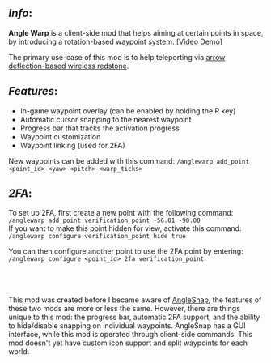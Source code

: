 ## *Info*:

**Angle Warp** is a client-side mod that helps aiming at certain points in space, by introducing a rotation-based waypoint system. [[Video Demo](https://www.youtube.com/watch?v=TOV1VCN-nPs)]

The primary use-case of this mod is to help teleporting via [arrow deflection-based wireless redstone](https://www.youtube.com/watch?v=FnUE-ZaALLw).

## *Features*:
* In-game waypoint overlay (can be enabled by holding the R key)
* Automatic cursor snapping to the nearest waypoint
* Progress bar that tracks the activation progress
* Waypoint customization
* Waypoint linking (used for 2FA)


New waypoints can be added with this command:
```/anglewarp add_point <point_id> <yaw> <pitch> <warp_ticks>```<br>


## *2FA*:
To set up 2FA, first create a new point with the following command: ```/anglewarp add_point verification_point -56.01 -90.00```<br>
If you want to make this point hidden for view, activate this command: ```/anglewarp configure verification_point hide true```

You can then configure another point to use the 2FA point by entering:
```/anglewarp configure <point_id> 2fa verification_point```

<br><br><br>
This mod was created before I became aware of [AngleSnap](https://github.com/KingContaria/anglesnap), the features of these two mods are more or less the same. However, there are things unique to this mod: the progress bar, automatic 2FA support, and the ability to hide/disable snapping on individual waypoints. AngleSnap has a GUI interface, while this mod is operated through client-side commands. This mod doesn't yet have custom icon support and split waypoints for each world.
